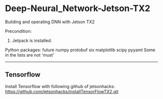 # Deep-Neural_Network-Jetson-TX2
Building and operating DNN with Jetson TX2

Precondition:
  1. Jetpack is installed.

Python packages:
  future
  numpy
  protobuf
  six
  matplotlib
  scipy
  pyyaml
Some in the lists are not 'must'

* * *
## Tensorflow
Install Tensorflow with following github of jetsonhacks:
  https://github.com/jetsonhacks/installTensorFlowTX2.git
